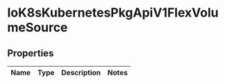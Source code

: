 
# IoK8sKubernetesPkgApiV1FlexVolumeSource

## Properties
Name | Type | Description | Notes
------------ | ------------- | ------------- | -------------



